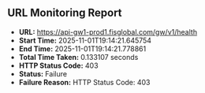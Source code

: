## URL Monitoring Report

- **URL:** https://api-gw1-prod1.fisglobal.com/gw/v1/health
- **Start Time:** 2025-11-01T19:14:21.645754
- **End Time:** 2025-11-01T19:14:21.778861
- **Total Time Taken:** 0.133107 seconds
- **HTTP Status Code:** 403
- **Status:** Failure
- **Failure Reason:** HTTP Status Code: 403
